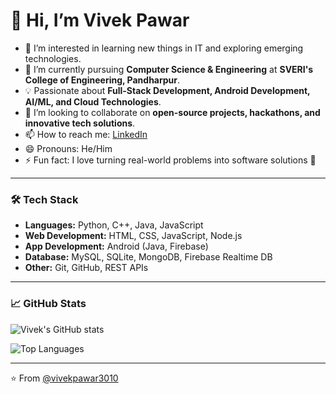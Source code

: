 # 👋 Hi, I’m Vivek Pawar  

- 👀 I’m interested in learning new things in IT and exploring emerging technologies.  
- 🌱 I’m currently pursuing **Computer Science & Engineering** at **SVERI's College of Engineering, Pandharpur**.  
- 💡 Passionate about **Full-Stack Development, Android Development, AI/ML, and Cloud Technologies**.  
- 💞️ I’m looking to collaborate on **open-source projects, hackathons, and innovative tech solutions**.  
- 📫 How to reach me: [LinkedIn](https://www.linkedin.com/in/vivek-pawar-16548a275/)  
- 😄 Pronouns: He/Him  
- ⚡ Fun fact: I love turning real-world problems into software solutions 🚀  

---

### 🛠️ Tech Stack
- **Languages:** Python, C++, Java, JavaScript  
- **Web Development:** HTML, CSS, JavaScript, Node.js  
- **App Development:** Android (Java, Firebase)  
- **Database:** MySQL, SQLite, MongoDB, Firebase Realtime DB  
- **Other:** Git, GitHub, REST APIs  

---

### 📈 GitHub Stats  
![Vivek's GitHub stats](https://github-readme-stats.vercel.app/api?username=vivekpawar3010&show_icons=true&theme=tokyonight)  

![Top Languages](https://github-readme-stats.vercel.app/api/top-langs/?username=vivekpawar3010&layout=compact&theme=tokyonight)  

---

⭐️ From [@vivekpawar3010](https://github.com/vivekpawar3010)
